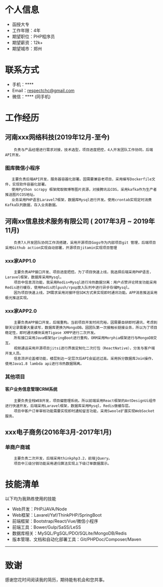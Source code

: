 # 个人信息

 - 函授大专
 - 工作年限：4年
 - 期望职位：PHP程序员
 - 期望薪资：12k+
 - 期望城市：郑州

  # 联系方式

- 手机：****
- Email：respectchc@gmail.com
- 微信：**** (同手机)

# 工作经历

## 河南xxx网络科技(2019年12月-至今)
        负责与产品经理进行需求对接，技术选型，项目进度把控，4人开发团队工作协同，后端API开发。
### 图库微信小程序
       主要负责后端API开发，服务器容器化部署。因需要兼容老项目，采用编写Dockerfile文件，实现软件容器化部署。
       使用Python scrapy 框架爬取微博等图片资源，对接腾讯云COS，采用kafka作为生产者推送图片COS地址。
       业务采用PHP语言Laravel7框架，数据库Mysql进行开发。使用crontab实现定时消费Kafka队列数据，存入业务数据。

## 河南xx信息技术服务有限公司 ( 2017年3月 ~ 2019年11月)
        负责7人开发团队协同工作流搭建，采用开源项目Gogs作为内部项目git 管理，后端项目采用Github action实现自动部署，开源项目jitamin实现项目管理

### xxx家APP1.0

        主要负责APP接口开发、项目进度把控。为了项目快速上线，我选择后端采用PHP语言，Laravel框架，数据库采用Mysql。
        项目中信息流功能，我采用Redis+Mysql进行冷热数据分离：用户点赞评论转发功能采用Redis进行缓存，使用Redis的lpush/rpop放入队列中进行异步存储Mysql。
        因为项目快速上线，IM需求采用对接环信SDK方式来实现即时通讯功能。APP消息推送采用极光推送实现。

### xxx家APP2.0

        主要负责APP接口开发，后端重构。当前项目开发时间充裕，因需要自研即时通讯，考虑到聊天记录需要大量读写，数据库更换为MongoDB。因团队第一次接触长链接业务，所以为了项目稳定性，即时通讯模块采用Tigase XMPP进行二次开发。
        所有接口采用Java框架SpringBoot进行重构，ORM采用Morphia框架进行与MongoDB交互。
        视频通话采用开源项目jitsi进行界面定制化二次打包（ReactNative），分发与客户端开发人员。
        信息流评论盖楼功能，楼层到达一定层次后API会延迟过高。采用拆分数据库Join操作，使用Java1.8 lambda api进行冷热数据隔离。


### 其他项目

#### 客户业务信息管理CRM系统

        主要负责全栈WEB开发，项目偏管理系统。所以前端采用React框架的AntDesignUi组件进行快速开发，后端采用Laravel框架，数据库采用Mysql，Redis做缓存层。
        项目中客户订单审核功能需要实现即时通知留言功能，采用Swoole扩展实现WebSocket服务。

## xxx电子商务(2016年3月-2017年1月)

### 单商户商城

        主要负责二次开发，后端采用thinkphp3.2，前端jQuery。
        项目中三级分销功能采用递归算法实现上下级订单数据展示。


# 技能清单

以下均为我熟练使用的技能

- Web开发：PHP/JAVA/Node
- Web框架：Lavarel/Yaf/ThinkPHP/SpringBoot
- 前端框架：Bootstrap/React/Vue/微信小程序
- 前端工具：Bower/Gulp/SaSS/LeSS
- 数据库相关：MySQL/PgSQL/PDO/SQLite/MongoDB/Redis
- 版本管理、文档和自动化部署工具：Git/PHPDoc/Composer/Maven


---

# 致谢

感谢您花时间阅读我的简历，期待能有机会和您共事。


